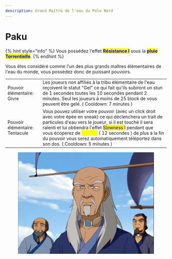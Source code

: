 ```yaml
---
description: Grand Maître de l'eau du Pole Nord
---
```


# Paku

{% hint style="info" %}
Vous possédez l'effet <mark style="color:blue;">**Résistance I**</mark> sous la <mark style="color:blue;">**pluie Torrentielle**</mark>.
{% endhint %}

Vous êtes considéré comme l'un des plus grands maîtres élémentaires de l'eau du monde, vous possédez donc de puissant pouvoirs.

|                                |                                                                                                                                                                                                                                                                                                                                                                                                                                                         |
| ------------------------------ | ------------------------------------------------------------------------------------------------------------------------------------------------------------------------------------------------------------------------------------------------------------------------------------------------------------------------------------------------------------------------------------------------------------------------------------------------------- |
| Pouvoir élémentaire: Givre     | Les joueurs non affiliés à la tribu élémentaire de l'eau reçoivent le statut "Gel" ce qui fait qu'ils subiront un stun de 1 secondes toutes les 10 secondes pendant 2 minutes. Seul les joueurs à moins de 25 block de vous peuvent être gelé. ( Cooldown: 7 minutes )                                                                                                                                                                                  |
| Pouvoir élémentaire: Tentacule | Vous pouvez utiliser votre pouvoir (avec un click droit avec votre épée en sneak) ce qui déclenchera un trait de particules d'eau vers le joueur, si il est touché il sera ralenti et lui obtiendra l'effet <mark style="color:blue;">Slowness I</mark> pendant que vous écoperez de <mark style="color:yellow;">Speed I</mark> ( 12 secondes ) de plus à la fin du pouvoir vous serez automatiquement téléportez dans son dos. ( Cooldown: 5 minutes ) |



<figure><img src="../../.gitbook/assets/fa964936e15d33c9ba7a4508ff35204d.jpg" alt=""><figcaption></figcaption></figure>

